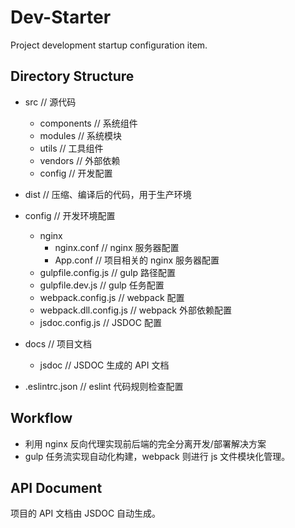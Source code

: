 # Dev-Starter

Project development startup configuration item.

## Directory Structure

- src   // 源代码
  - components  // 系统组件
  - modules     // 系统模块
  - utils       // 工具组件
  - vendors     // 外部依赖
  - config      // 开发配置

- dist  // 压缩、编译后的代码，用于生产环境

- config    // 开发环境配置
  - nginx
    - nginx.conf    // nginx 服务器配置
    - App.conf      // 项目相关的 nginx 服务器配置
  - gulpfile.config.js      // gulp 路径配置
  - gulpfile.dev.js         // gulp 任务配置
  - webpack.config.js       // webpack 配置
  - webpack.dll.config.js   // webpack 外部依赖配置
  - jsdoc.config.js         // JSDOC 配置

- docs // 项目文档
  - jsdoc   // JSDOC 生成的 API 文档

- .eslintrc.json  // eslint 代码规则检查配置

## Workflow

- 利用 nginx 反向代理实现前后端的完全分离开发/部署解决方案
- gulp 任务流实现自动化构建，webpack 则进行 js 文件模块化管理。

## API Document

项目的 API 文档由 JSDOC 自动生成。